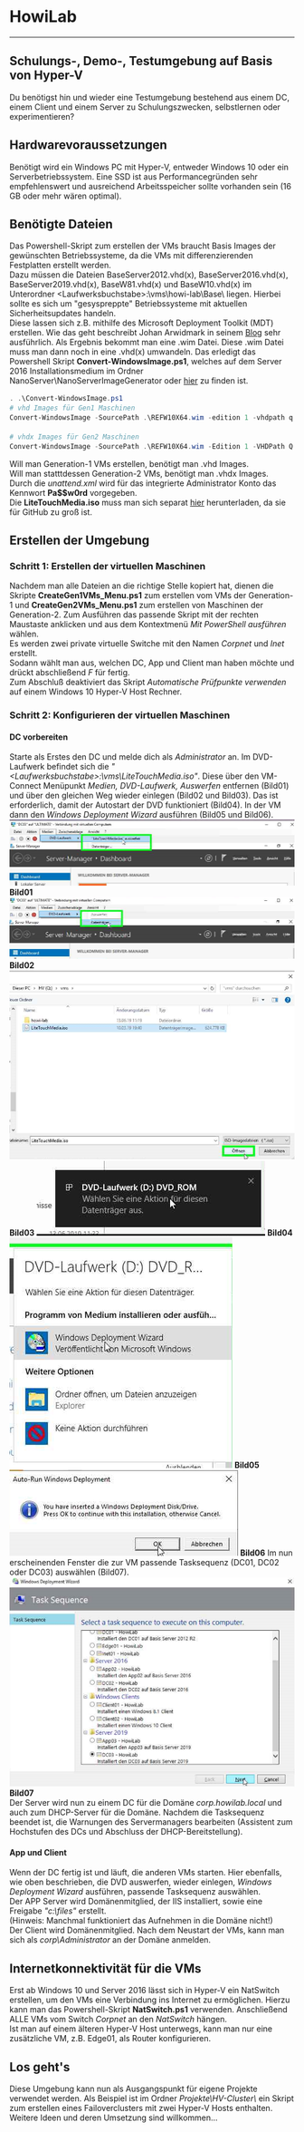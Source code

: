 # HowiLab

---

## Schulungs-, Demo-, Testumgebung auf Basis von Hyper-V

Du benötigst hin und wieder eine Testumgebung bestehend aus einem DC, einem Client und einem Server zu Schulungszwecken, selbstlernen oder experimentieren?

## Hardwarevoraussetzungen

Benötigt wird ein Windows PC mit Hyper-V, entweder Windows 10 oder ein Serverbetriebssystem. Eine SSD ist aus Performancegründen sehr empfehlenswert und ausreichend Arbeitsspeicher sollte vorhanden sein (16 GB oder mehr wären optimal).

## Benötigte Dateien

Das Powershell-Skript zum erstellen der VMs braucht Basis Images der gewünschten Betriebssysteme, da die VMs mit differenzierenden Festplatten erstellt werden.  
Dazu müssen die Dateien BaseServer2012.vhd(x), BaseServer2016.vhd(x), BaseServer2019.vhd(x), BaseW81.vhd(x) und BaseW10.vhd(x) im Unterordner &lt;Laufwerksbuchstabe&gt;:\\vms\\howi-lab\\Base\\ liegen. Hierbei sollte es sich um "gesyspreppte" Betriebssysteme mit aktuellen Sicherheitsupdates handeln.  
Diese lassen sich z.B. mithilfe des Microsoft Deployment Toolkit (MDT) erstellen. Wie das geht beschreibt Johan Arwidmark in seinem [Blog](https://deploymentresearch.com/Research/Post/1676/Building-a-Windows-10-v1809-reference-image-using-Microsoft-Deployment-Toolkit-MDT) sehr ausführlich. Als Ergebnis bekommt man eine .wim Datei. Diese .wim Datei muss man dann noch in eine .vhd(x) umwandeln. Das erledigt das Powershell Skript **Convert-WindowsImage.ps1**, welches auf dem Server 2016 Installationsmedium im Ordner NanoServer\\NanoServerImageGenerator oder [hier](https://gallery.technet.microsoft.com/scriptcenter/Convert-WindowsImageps1-0fe23a8f) zu finden ist.

```powershell
. .\Convert-WindowsImage.ps1
# vhd Images für Gen1 Maschinen
Convert-WindowsImage -SourcePath .\REFW10X64.wim -edition 1 -vhdpath q:\wim2vhd\BaseW10.vhd -VHDFormat vhd -disklayout BIOS -UnattendPath Q:\vms\unattend.xml

# vhdx Images für Gen2 Maschinen
Convert-WindowsImage -SourcePath .\REFW10X64.wim -Edition 1 -VHDPath Q:\wim2vhd\BaseW10.vhdx -VHDFormat VHDX -DiskLayout UEFI -UnattendPath Q:\vms\unattend.xml
```

Will man Generation-1 VMs erstellen, benötigt man .vhd Images.  
Will man statttdessen Generation-2 VMs, benötigt man .vhdx Images.  
Durch die *unattend.xml* wird für das integrierte Administrator Konto das Kennwort **Pa$$w0rd** vorgegeben.  
Die **LiteTouchMedia.iso** muss man sich separat [hier](https://1drv.ms/u/s!AsFZQvazEgntgu93nnfuGs4JMov5DA) herunterladen, da sie für GitHub zu groß ist.

## Erstellen der Umgebung

### Schritt 1: Erstellen der virtuellen Maschinen

Nachdem man alle Dateien an die richtige Stelle kopiert hat, dienen die Skripte **CreateGen1VMs_Menu.ps1** zum erstellen vom VMs der Generation-1 und **CreateGen2VMs_Menu.ps1** zum erstellen von Maschinen der Generation-2. Zum Ausführen das passende Skript mit der rechten Maustaste anklicken und aus dem Kontextmenü *Mit PowerShell ausführen* wählen.  
Es werden zwei private virtuelle Switche mit den Namen *Corpnet* und *Inet* erstellt.  
Sodann wählt man aus, welchen DC, App und Client man haben möchte und drückt abschließend *F* für fertig.  
Zum Abschluß deaktiviert das Skript *Automatische Prüfpunkte verwenden* auf einem Windows 10 Hyper-V Host Rechner.

### Schritt 2: Konfigurieren der virtuellen Maschinen

#### DC vorbereiten

Starte als Erstes den DC und melde dich als *Administrator* an. Im DVD-Laufwerk befindet sich die *"&lt;Laufwerksbuchstabe&gt;:\vms\LiteTouchMedia.iso"*. Diese über den VM-Connect Menüpunkt *Medien, DVD-Laufwerk, Auswerfen* entfernen (Bild01) und über den gleichen Weg wieder einlegen (Bild02 und Bild03). Das ist erforderlich, damit der Autostart der DVD funktioniert (Bild04). In der VM dann den *Windows Deployment Wizard* ausführen (Bild05 und Bild06). 
![Bild01](/Bilder/Bild01.png)
**Bild01**
![Bild02](/Bilder/Bild02.png)
**Bild02**
![Bild03](/Bilder/Bild03.png)
**Bild03**
![Bild04](/Bilder/Bild04.png)
**Bild04**
![Bild05](/Bilder/Bild05.png)
**Bild05**
![Bild06](/Bilder/Bild06.png)
**Bild06**
Im nun erscheinenden Fenster die zur VM passende Tasksequenz (DC01, DC02 oder DC03) auswählen (Bild07).
![Bild07](/Bilder/Bild07.png)
**Bild07**  
Der Server wird nun zu einem DC für die Domäne *corp.howilab.local* und auch zum DHCP-Server für die Domäne. Nachdem die Tasksequenz beendet ist, die Warnungen des Servermanagers bearbeiten (Assistent zum Hochstufen des DCs und Abschluss der DHCP-Bereitstellung).

#### App und Client

Wenn der DC fertig ist und läuft, die anderen VMs starten. Hier ebenfalls, wie oben beschrieben, die DVD auswerfen, wieder einlegen, *Windows Deployment Wizard* ausführen, passende Tasksequenz auswählen.  
Der APP Server wird Domänenmitglied, der IIS installiert, sowie eine Freigabe *"c:\\files"* erstellt.  
(Hinweis: Manchmal funktioniert das Aufnehmen in die Domäne nicht!)  
Der Client wird Domänenmitglied.
Nach dem Neustart der VMs, kann man sich als *corp\Administrator* an der Domäne anmelden.

## Internetkonnektivität für die VMs

Erst ab Windows 10 und Server 2016 lässt sich in Hyper-V ein NatSwitch erstellen, um den VMs eine Verbindung ins Internet zu ermöglichen. Hierzu kann man das Powershell-Skript **NatSwitch.ps1** verwenden. Anschließend ALLE VMs vom Switch *Corpnet* an den *NatSwitch* hängen.  
Ist man auf einem älteren Hyper-V Host unterwegs, kann man nur eine zusätzliche VM, z.B. Edge01, als Router konfigurieren.

## Los geht's  

Diese Umgebung kann nun als Ausgangspunkt für eigene Projekte verwendet werden. Als Beispiel ist im Ordner *Projekte\\HV-Cluster\\* ein Skript zum erstellen eines Failoverclusters mit zwei Hyper-V Hosts enthalten.  
Weitere Ideen und deren Umsetzung sind willkommen...
